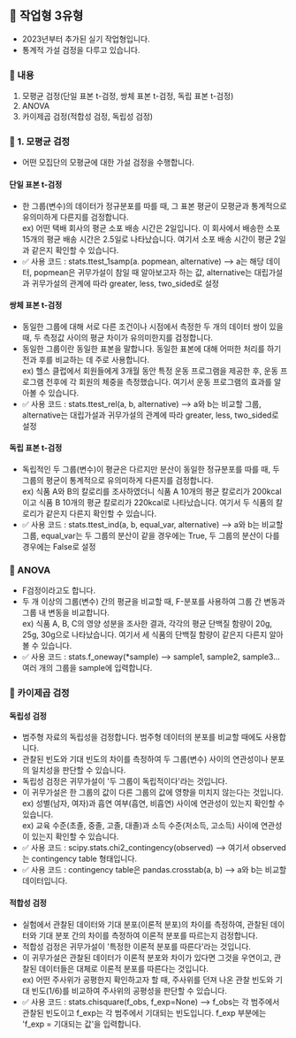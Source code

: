 ## 🍧 작업형 3유형
- 2023년부터 추가된 실기 작업형입니다.
- 통계적 가설 검정을 다루고 있습니다.
### 🍧 내용
1. 모평균 검정(단일 표본 t-검정, 쌍체 표본 t-검정, 독립 표본 t-검정)
2. ANOVA
3. 카이제곱 검정(적합성 검정, 독립성 검정)
### 🍧 1. 모평균 검정
- 어떤 모집단의 모평균에 대한 가설 검정을 수행합니다. 
#### 단일 표본 t-검정
- 한 그룹(변수)의 데이터가 정규분포를 따를 때, 그 표본 평균이 모평균과 통계적으로 유의미하게 다른지를 검정합니다.  
  ex) 어떤 택배 회사의 평균 소포 배송 시간은 2일입니다. 이 회사에서 배송한 소포 15개의 평균 배송 시간은 2.5일로 나타났습니다. 여기서 소포 배송 시간이 평균 2일과 같은지 확인할 수 있습니다. 
- ✅ 사용 코드 : stats.ttest_1samp(a. popmean, alternative) --> a는 해당 데이터, popmean은 귀무가설이 참일 때 알아보고자 하는 값, alternative는 대립가설과 귀무가설의 관계에 따라 greater, less, two_sided로 설정
#### 쌍체 표본 t-검정
- 동일한 그룹에 대해 서로 다른 조건이나 시점에서 측정한 두 개의 데이터 쌍이 있을 때, 두 측정값 사이의 평균 차이가 유의미한지를 검정합니다.
- 동일한 그룹이란 동일한 표본을 말합니다. 동일한 표본에 대해 어떠한 처리를 하기 전과 후를 비교하는 데 주로 사용합니다.   
  ex) 헬스 클럽에서 회원들에게 3개월 동안 특정 운동 프로그램을 제공한 후, 운동 프로그램 전후에 각 회원의 체중을 측정했습니다. 여기서 운동 프로그램의 효과를 알아볼 수 있습니다.
- ✅ 사용 코드 : stats.ttest_rel(a, b, alternative) --> a와 b는 비교할 그룹, alternative는 대립가설과 귀무가설의 관계에 따라 greater, less, two_sided로 설정
#### 독립 표본 t-검정
- 독립적인 두 그룹(변수)이 평균은 다르지만 분산이 동일한 정규분포를 따를 때, 두 그룹의 평균이 통계적으로 유의미하게 다른지를 검정합니다.  
  ex) 식품 A와 B의 칼로리를 조사하였더니 식품 A 10개의 평균 칼로리가 200kcal이고 식품 B 10개의 평균 칼로리가 220kcal로 나타났습니다. 여기서 두 식품의 칼로리가 같은지 다른지 확인할 수 있습니다.
- ✅ 사용 코드 : stats.ttest_ind(a, b, equal_var, alternative) --> a와 b는 비교할 그룹, equal_var는 두 그룹의 분산이 같을 경우에는 True, 두 그룹의 분산이 다를 경우에는 False로 설정
### 🍧 ANOVA
- F검정이라고도 합니다.
- 두 개 이상의 그룹(변수) 간의 평균을 비교할 때, F-분포를 사용하여 그룹 간 변동과 그룹 내 변동을 비교합니다.  
  ex) 식품 A, B, C의 영양 성분을 조사한 결과, 각각의 평균 단백질 함량이 20g, 25g, 30g으로 나타났습니다. 여기서 세 식품의 단백질 함량이 같은지 다른지 알아볼 수 있습니다.
- ✅ 사용 코드 : stats.f_oneway(*sample) --> sample1, sample2, sample3... 여러 개의 그룹을 sample에 입력합니다.
### 🍧 카이제곱 검정
#### 독립성 검정
- 범주형 자료의 독립성을 검정합니다. 범주형 데이터의 분포를 비교할 때에도 사용합니다.
- 관찰된 빈도와 기대 빈도의 차이를 측정하여 두 그룹(변수) 사이의 연관성이나 분포의 일치성을 판단할 수 있습니다.
- 독립성 검정은 귀무가설이 '두 그룹이 독립적이다'라는 것입니다.
- 이 귀무가설은 한 그룹의 값이 다른 그룹의 값에 영향을 미치지 않는다는 것입니다.  
  ex) 성별(남자, 여자)과 흡연 여부(흡연, 비흡연) 사이에 연관성이 있는지 확인할 수 있습니다.    
  ex) 교육 수준(초졸, 중졸, 고졸, 대졸)과 소득 수준(저소득, 고소득) 사이에 연관성이 있는지 확인할 수 있습니다.
- ✅ 사용 코드 : scipy.stats.chi2_contingency(observed) --> 여기서 observed는 contingency table 형태입니다.
- ✅ 사용 코드 : contingency table은 pandas.crosstab(a, b) --> a와 b는 비교할 데이터입니다.
#### 적합성 검정
- 실험에서 관찰된 데이터와 기대 분포(이론적 분포)의 차이를 측정하여, 관찰된 데이터와 기대 분포 간의 차이를 측정하여 이론적 분포를 따르는지 검정합니다.
- 적합성 검정은 귀무가설이 '특정한 이론적 분포를 따른다'라는 것입니다.
- 이 귀무가설은 관찰된 데이터가 이론적 분포와 차이가 있다면 그것을 우연이고, 관찰된 데이터들은 대체로 이론적 분포를 따른다는 것입니다.  
  ex) 어떤 주사위가 공평한지 확인하고자 할 때, 주사위를 던져 나온 관찰 빈도와 기대 빈도(1/6)를 비교하여 주사위의 공평성을 판단할 수 있습니다.
- ✅ 사용 코드 : stats.chisquare(f_obs, f_exp=None) --> f_obs는 각 범주에서 관찰된 빈도이고 f_exp는 각 범주에서 기대되는 빈도입니다. f_exp 부분에는 'f_exp = 기대되는 값'을 입력합니다. 
